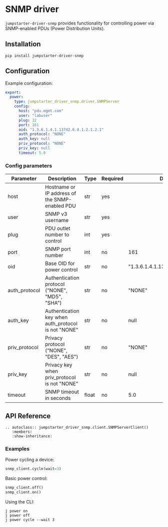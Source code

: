 # SNMP driver

`jumpstarter-driver-snmp` provides functionality for controlling power via
SNMP-enabled PDUs (Power Distribution Units).

## Installation

```shell
pip install jumpstarter-driver-snmp
```

## Configuration

Example configuration:

```yaml
export:
  power:
    type: jumpstarter_driver_snmp.driver.SNMPServer
    config:
      host: "pdu.mgmt.com"
      user: "labuser"
      plug: 32
      port: 161
      oid: "1.3.6.1.4.1.13742.6.4.1.2.1.2.1"
      auth_protocol: "NONE"
      auth_key: null
      priv_protocol: "NONE"
      priv_key: null
      timeout: 5.0
```

### Config parameters

| Parameter     | Description                                         | Type  | Required | Default                           |
| ------------- | --------------------------------------------------- | ----- | -------- | --------------------------------- |
| host          | Hostname or IP address of the SNMP-enabled PDU      | str   | yes      |                                   |
| user          | SNMP v3 username                                    | str   | yes      |                                   |
| plug          | PDU outlet number to control                        | int   | yes      |                                   |
| port          | SNMP port number                                    | int   | no       | 161                               |
| oid           | Base OID for power control                          | str   | no       | "1.3.6.1.4.1.13742.6.4.1.2.1.2.1" |
| auth_protocol | Authentication protocol ("NONE", "MD5", "SHA")      | str   | no       | "NONE"                            |
| auth_key      | Authentication key when auth_protocol is not "NONE" | str   | no       | null                              |
| priv_protocol | Privacy protocol ("NONE", "DES", "AES")             | str   | no       | "NONE"                            |
| priv_key      | Privacy key when priv_protocol is not "NONE"        | str   | no       | null                              |
| timeout       | SNMP timeout in seconds                             | float | no       | 5.0                               |

## API Reference

```{eval-rst}
.. autoclass:: jumpstarter_driver_snmp.client.SNMPServerClient()
   :members:
   :show-inheritance:
```

### Examples

Power cycling a device:
```python
snmp_client.cycle(wait=3)
```

Basic power control:
```python
snmp_client.off()
snmp_client.on()
```

Using the CLI:
```shell
j power on
j power off
j power cycle --wait 3
